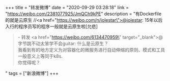 +++
title = "转发微博"
date = "2020-09-29 03:28:18"
link = "https://weibo.com/2381077925/JmQCh9kPE"
description = "有Dockerfile的就是云原生 //<a href=\"https://weibo.com/n/jolestar\">@jolestar</a>: 15年以后入行的程序员写的程序一般就是云原生啦[允悲]<br><blockquote> - 转发 <a href=\"https://weibo.com/6134470959\" target=\"_blank\">@字节跳不动太笨学不会guitar</a>: 什么是云原生？<br>我看到有的地方定义为对容器化的微服务进行自动伸缩的原则、模式和工具<br>一般意义上等同于k8s.<br>你觉得呢？ </blockquote>"
tags = ["新浪微博"]
+++
